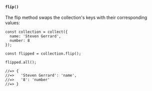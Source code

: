 #### ``flip()``
The flip method swaps the collection's keys with their corresponding values:
	
	const collection = collect({
	  name: 'Steven Gerrard',
	  number: 8
	});
	
	const flipped = collection.flip();
	
	flipped.all();
	
	//=> {
	//=>   'Steven Gerrard': 'name',
	//=>   '8': 'number'
	//=> }
	